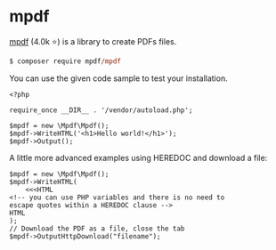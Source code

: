 # mpdf

<div class="row row-cols-md-2"><div>

[mpdf](https://github.com/mpdf/mpdf) (4.0k ⭐) is a library to create PDFs files.

```ps
$ composer require mpdf/mpdf
```

You can use the given code sample to test your installation.

```php!
<?php

require_once __DIR__ . '/vendor/autoload.php';

$mpdf = new \Mpdf\Mpdf();
$mpdf->WriteHTML('<h1>Hello world!</h1>');
$mpdf->Output();
```
</div><div>

A little more advanced examples using HEREDOC and download a file:

```php!
$mpdf = new \Mpdf\Mpdf();
$mpdf->WriteHTML(
    <<<HTML
<!-- you can use PHP variables and there is no need to
escape quotes within a HEREDOC clause -->
HTML
);
// Download the PDF as a file, close the tab
$mpdf->OutputHttpDownload("filename");
```
</div></div>